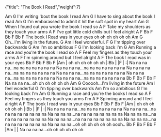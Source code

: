 {"title": "The Book I Read","weight":7}

Am                    G
I'm writing 'bout the book I read
Am                       G
I have to sing about the book I read
      Am                           G
I'm embarassed to admit it hit the soft spot in my heart
     Am                        G
When I found out you wrote the book I read so
A                         F
Take my shoulders as they touch your arms
A                                 F
I've got little cold chills but I feel alright
    A               F            Bb F  Bb F  Bb F
The book I Read was in your eyes oh oh oh oh oh oh
Am  G
Oh...I'm living in the future.
G Am
     I feel wonderful.
F G
     I'm tipping over backwards
G Am
     I'm so ambitious
F G
     I'm looking back I'm
G Am
     Running a race and you're the book I read so
A                        F
Feel my fingers as they  touch your arms
A                         F
I'm spinning around but I feel alright
A                           F
The book I read was in your eyes
Bb F  Bb F  Bb F  |Am   |
oh oh oh oh oh oh
|:Bb   |    |F   |    :|
Na na na na...na na na na na na na
Na na na na...na na na na na na na
Na na na na na...na na na na na na na
Na na na na...na na na na na na na
Na na na na...na na na na na na na
Na na na na...na na na na na na na
              Bb F  Bb F  Bb F  
Na na na na...oh oh oh oh oh oh
Am       G
Oooooh...I'm living in the future
Am
I feel wonderful
G
I'm tipping over backwards
Am
I'm so ambitious
G
I'm looking back I'm
Am                            G
Running a race and you're the books I read so
A                       F
Feel my fingers as they touch you arms I'm
A                      F
Spinning around and I feel alright
A                   F
The book I read was in your eyes
Bb F  Bb F  Bb F  |Am   |
oh oh oh oh oh oh
|:Bb   |    |F   |    :|
Na na na na na...na na na na na na na
Na na na na...na na na na na na na na
Na na na na...na na na na na na na na
Na na na na...na na na na na na na na
Na na na na...na na na na na na na na
Na na na na...na na na na na na na na
Na na na na...oh oh oh oh oh oh oooh..
              Bb F  Bb F  Bb F  |Am    |     |
Na na na na...oh oh oh oh oh oh
